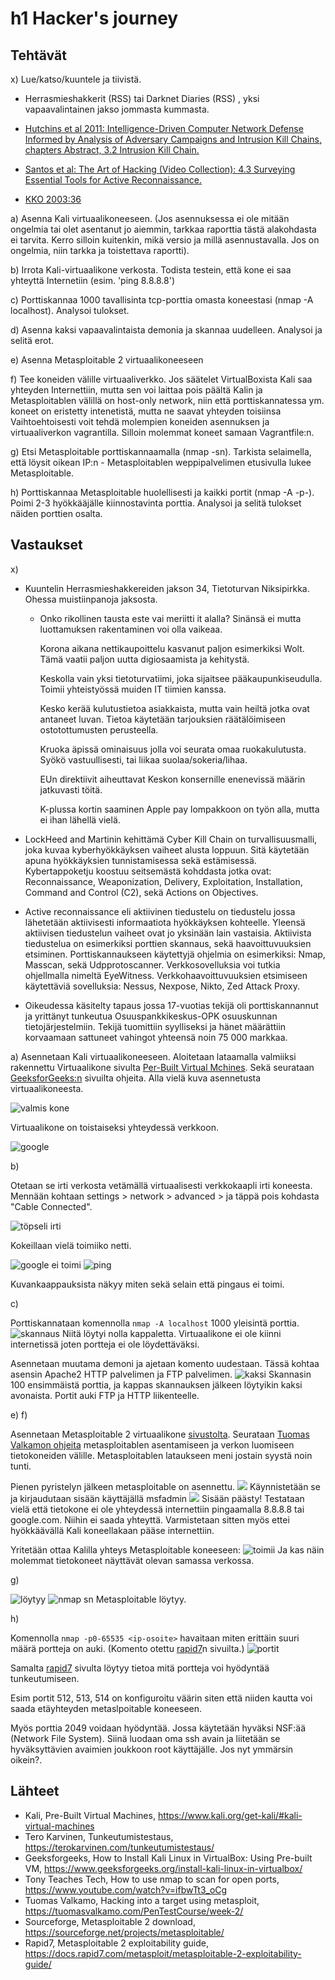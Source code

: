 # h1 Hacker's journey

## Tehtävät

x) Lue/katso/kuuntele ja tiivistä.

- Herrasmieshakkerit (RSS) tai Darknet Diaries (RSS) , yksi vapaavalintainen jakso jommasta kummasta.

- [Hutchins et al 2011: Intelligence-Driven Computer Network Defense Informed by Analysis of Adversary Campaigns and Intrusion Kill Chains, chapters Abstract, 3.2 Intrusion Kill Chain.](https://lockheedmartin.com/content/dam/lockheed-martin/rms/documents/cyber/LM-White-Paper-Intel-Driven-Defense.pdf)

- [Santos et al: The Art of Hacking (Video Collection): 4.3 Surveying Essential Tools for Active Reconnaissance.](https://learning.oreilly.com/videos/the-art-of/9780135767849/9780135767849-SPTT_04_00/)

- [KKO 2003:36](https://finlex.fi/fi/oikeus/kko/kko/2003/20030036)

a) Asenna Kali virtuaalikoneeseen. (Jos asennuksessa ei ole mitään ongelmia tai olet asentanut jo aiemmin, tarkkaa raporttia tästä alakohdasta ei tarvita. Kerro silloin kuitenkin, mikä versio ja millä asennustavalla. Jos on ongelmia, niin tarkka ja toistettava raportti).

b) Irrota Kali-virtuaalikone verkosta. Todista testein, että kone ei saa yhteyttä Internetiin (esim. 'ping 8.8.8.8')

c) Porttiskannaa 1000 tavallisinta tcp-porttia omasta koneestasi (nmap -A localhost). Analysoi tulokset.

d) Asenna kaksi vapaavalintaista demonia ja skannaa uudelleen. Analysoi ja selitä erot.

e) Asenna Metasploitable 2 virtuaalikoneeseen

f) Tee koneiden välille virtuaaliverkko. Jos säätelet VirtualBoxista
Kali saa yhteyden Internettiin, mutta sen voi laittaa pois päältä
Kalin ja Metasploitablen välillä on host-only network, niin että porttiskannatessa ym. koneet on eristetty intenetistä, mutta ne saavat yhteyden toisiinsa
Vaihtoehtoisesti voit tehdä molempien koneiden asennuksen ja virtuaaliverkon vagrantilla. Silloin molemmat koneet samaan Vagrantfile:n.

g) Etsi Metasploitable porttiskannaamalla (nmap -sn). Tarkista selaimella, että löysit oikean IP:n - Metasploitablen weppipalvelimen etusivulla lukee Metasploitable.

h) Porttiskannaa Metasploitable huolellisesti ja kaikki portit (nmap -A -p-). Poimi 2-3 hyökkääjälle kiinnostavinta porttia. Analysoi ja selitä tulokset näiden porttien osalta.

## Vastaukset

x)

- Kuuntelin Herrasmieshakkereiden jakson 34, Tietoturvan Niksipirkka. Ohessa muistiinpanoja jaksosta.
    - Onko rikollinen tausta este vai meriitti it alalla? Sinänsä ei mutta luottamuksen rakentaminen voi olla vaikeaa. 

      Korona aikana nettikaupoittelu kasvanut paljon esimerkiksi Wolt. Tämä vaatii paljon uutta digiosaamista ja kehitystä. 

      Keskolla vain yksi tietoturvatiimi, joka sijaitsee pääkaupunkiseudulla. Toimii yhteistyössä muiden IT tiimien kanssa. 

      Kesko kerää kulutustietoa asiakkaista, mutta vain heiltä jotka ovat antaneet luvan. Tietoa käytetään tarjouksien räätälöimiseen ostotottumusten perusteella. 

      Kruoka äpissä ominaisuus jolla voi seurata omaa ruokakulutusta. Syökö vastuullisesti, tai liikaa suolaa/sokeria/lihaa. 

      EUn direktiivit aiheuttavat Keskon konsernille enenevissä määrin jatkuvasti töitä. 

      K-plussa kortin saaminen Apple pay lompakkoon on työn alla, mutta ei ihan lähellä vielä. 


- LockHeed and Martinin kehittämä Cyber Kill Chain on turvallisuusmalli, joka kuvaa kyberhyökkäyksen vaiheet alusta loppuun. Sitä käytetään apuna hyökkäyksien tunnistamisessa sekä estämisessä. Kybertappoketju koostuu seitsemästä kohddasta jotka ovat: Reconnaissance, Weaponization, Delivery, Exploitation, Installation, Command and Control (C2), sekä Actions on Objectives.
  
- Active reconnaissance eli aktiivinen tiedustelu on tiedustelu jossa lähetetään aktiivisesti informaatiota hyökkäyksen kohteelle. Yleensä aktiivisen tiedustelun vaiheet ovat jo yksinään lain vastaisia. Aktiivista tiedustelua on esimerkiksi porttien skannaus, sekä haavoittuvuuksien etsiminen. Porttiskannaukseen käytettyjä ohjelmia on esimerkiksi: Nmap, Masscan, sekä Udpprotoscanner. Verkkosovelluksia voi tutkia ohjellmalla nimeltä EyeWitness. Verkkohaavoittuvuuksien etsimiseen käytettäviä sovelluksia: Nessus, Nexpose, Nikto, Zed Attack Proxy. 

- Oikeudessa käsitelty tapaus jossa 17-vuotias tekijä oli porttiskannannut ja yrittänyt tunkeutua Osuuspankkikeskus-OPK osuuskunnan tietojärjestelmiin. Tekijä tuomittiin syylliseksi ja hänet määrättiin korvaamaan sattuneet vahingot yhteensä noin 75 000 markkaa.

a) 
Asennetaan Kali virtuaalikoneeseen. Aloitetaan lataamalla valmiiksi rakennettu Virtuaalikone sivulta [Per-Built Virtual Mchines](https://www.kali.org/get-kali/#kali-virtual-machines). Sekä seurataan [GeeksforGeeks:n](https://www.geeksforgeeks.org/install-kali-linux-in-virtualbox/) sivuilta ohjeita.
Alla vielä kuva asennetusta virtuaalikoneesta. 

![valmis kone](https://github.com/user-attachments/assets/6802edbe-fc04-4a56-a1d6-1b88b4826ce0)

Virtuaalikone on toistaiseksi yhteydessä verkkoon.

![google](https://github.com/user-attachments/assets/ba6a01e8-f2e5-46f2-a24c-bf0003536576)

b) 

Otetaan se irti verkosta vetämällä virtuaalisesti verkkokaapli irti koneesta. Mennään kohtaan settings > network > advanced > ja täppä pois kohdasta "Cable Connected".

![töpseli irti](https://github.com/user-attachments/assets/a49830e8-0c94-40f0-bbc7-8a73529813fb)

Kokeillaan vielä toimiiko netti.

![google ei toimi](https://github.com/user-attachments/assets/54f61e2a-f7e1-4deb-8a5a-fea438a5c3cf)
![ping](https://github.com/user-attachments/assets/2ac3d184-d716-4d01-8f6d-fb54c8e502a8)

Kuvankaappauksista näkyy miten sekä selain että pingaus ei toimi.

c) 

Porttiskannataan komennolla `nmap -A localhost` 1000 yleisintä porttia. 
![skannaus](https://github.com/user-attachments/assets/d45fcead-ccf6-4a26-8be1-719e9fdc720a)
Niitä löytyi nolla kappaletta. Virtuaalikone ei ole kiinni internetissä joten portteja ei ole löydettäväksi. 

Asennetaan muutama demoni ja ajetaan komento uudestaan. Tässä kohtaa asensin Apache2 HTTP palvelimen ja FTP palvelimen. 
![kaksi](https://github.com/user-attachments/assets/4b8ba94b-aa16-41f2-8821-f0e6c748ae94)
Skannasin 100 ensimmäistä porttia, ja kappas skannauksen jälkeen löytyikin kaksi avonaista. Portit auki FTP ja HTTP liikenteelle. 

e) 
f) 

Asennetaan Metasploitable 2 virtuaalikone [sivustolta](https://sourceforge.net/projects/metasploitable/). Seurataan [Tuomas Valkamon ohjeita](https://tuomasvalkamo.com/PenTestCourse/week-2/) metasploitablen asentamiseen ja verkon luomiseen tietokoneiden välille. Metasploitablen lataukseen meni jostain syystä noin tunti. 

Pienen pyristelyn jälkeen metasploitable on asennettu. 
![](https://github.com/user-attachments/assets/ed75339b-84be-4119-ac8c-aff95c55a8c5)
Käynnistetään se ja kirjaudutaan sisään käyttäjällä msfadmin
![](https://github.com/user-attachments/assets/5acbf0d5-1122-49df-8ee2-65f547c43665)
Sisään päästy! Testataan vielä että tietokone ei ole yhteydessä internettiin pingaamalla 8.8.8.8 tai google.com. Niihin ei saada yhteyttä. Varmistetaan sitten myös ettei hyökkäävällä Kali koneellakaan pääse internettiin.

Yritetään ottaa Kalilla yhteys Metasploitable koneeseen:
![toimii](https://github.com/user-attachments/assets/aac4012f-28a5-44a6-ac33-6cefb72fd092)
Ja kas näin molemmat tietokoneet näyttävät olevan samassa verkossa.

g) 

![löytyy](https://github.com/user-attachments/assets/ea2f73e1-6cb3-424b-8d9d-af5d588cc2fd)
![nmap sn](https://github.com/user-attachments/assets/28ec1380-5ce6-4c8a-bd41-c7971de463f5)
Metasploitable löytyy. 

h)

Komennolla `nmap -p0-65535 <ip-osoite>` havaitaan miten erittäin suuri määrä portteja on auki. (Komento otettu [rapid7](https://docs.rapid7.com/metasploit/metasploitable-2-exploitability-guide/)n sivuilta.)
![portit](https://github.com/user-attachments/assets/dfb9e056-4d2f-4aeb-9c43-9a9f451c45cd)

Samalta [rapid7](https://docs.rapid7.com/metasploit/metasploitable-2-exploitability-guide/) sivulta löytyy tietoa mitä portteja voi hyödyntää tunkeutumiseen.

Esim portit 512, 513, 514 on konfiguroitu väärin siten että niiden kautta voi saada etäyhteyden metaslpoitable koneeseen. 

Myös porttia 2049 voidaan hyödyntää. Jossa käytetään hyväksi NSF:ää (Network File System). Siinä luodaan oma ssh avain ja liitetään se hyväksyttävien avaimien joukkoon root käyttäjälle. Jos nyt ymmärsin oikein?.

## Lähteet

- Kali, Pre-Built Virtual Machines, https://www.kali.org/get-kali/#kali-virtual-machines
- Tero Karvinen, Tunkeutumistestaus, https://terokarvinen.com/tunkeutumistestaus/
- Geeksforgeeks, How to Install Kali Linux in VirtualBox: Using Pre-built VM, https://www.geeksforgeeks.org/install-kali-linux-in-virtualbox/
- Tony Teaches Tech, How to use nmap to scan for open ports, https://www.youtube.com/watch?v=ifbwTt3_oCg
- Tuomas Valkamo, Hacking into a target using metasploit, https://tuomasvalkamo.com/PenTestCourse/week-2/
- Sourceforge, Metasploitable 2 download, https://sourceforge.net/projects/metasploitable/
- Rapid7, Metasploitable 2 exploitability guide, https://docs.rapid7.com/metasploit/metasploitable-2-exploitability-guide/



